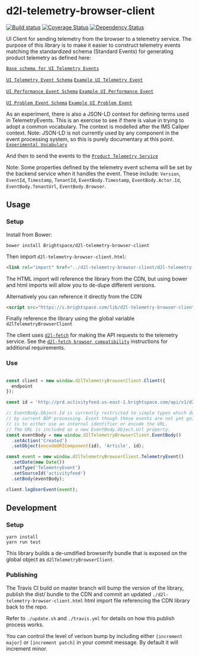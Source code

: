 # d2l-telemetry-browser-client
[![Build status][ci-image]][ci-url]
[![Coverage Status][coverage-image]][coverage-url]
[![Dependency Status][dependencies-image]][dependencies-url]

UI Client for sending telemetry from the browser to a telemetry service.
The purpose of this library is to make it easier to construct telemetry events matching the standardized schema (Standard Events) for generating product telemetry as defined here:

[`Base schema for UI Telemetry Events`](https://github.com/Brightspace/schema/blob/master/events/ui-telemetry-event-base.json)

[`UI Telemetry Event Schema`](https://github.com/Brightspace/schema/blob/master/events/ui-telemetry-event.json)
[`Example UI Telemetry Event`](https://github.com/Brightspace/schema/blob/master/test/ui-telemetry-event.js)

[`UI Performance Event Schema`](https://github.com/Brightspace/schema/blob/master/events/ui-performance-event.json)
[`Example UI Performance Event`](https://github.com/Brightspace/schema/blob/master/test/ui-peformance-event.js)

[`UI Problem Event Schema`](https://github.com/Brightspace/schema/blob/master/events/ui-problem-event.json)
[`Example UI Problem Event`](https://github.com/Brightspace/schema/blob/master/test/ui-problem-event.js)

As an experiment, there is also a JSON-LD context for defining terms used in TelemetryEvents. This is
an exercise to see if there is value in trying to adopt a common vocabulary. The context is modelled after the IMS Caliper context. Note: JSON-LD is not currently used by any component in the event
processing system, so this is purely documentary at this point.
[`Experimental Vocabulary`](https://github.com/Brightspace/schema/blob/master/context/context.json)


And then to send the events to the [`Product Telemetry Service`](https://github.com/Brightspace/d2l-telemetry-service)

Note: Some properties defined by the telemetry event schema will be set by the backend service when it handles the event.
These include: `Version`, `EventId`, `Timestamp`, `TenantId`, `EventBody.Timestamp`, `EventBody.Actor.Id`, `EventBody.TenantUrl`, `EventBody.Browser`.

## Usage

### Setup

Install from Bower:

```shell
bower install Brightspace/d2l-telemetry-browser-client
```

Then import `d2l-telemetry-browser-client.html`:

```html
<link rel="import" href="../d2l-telemetry-browser-client/d2l-telemetry-browser-client.html">
```

The HTML import will reference the library from the CDN, but using bower and html imports will allow you to de-dupe different versions.

Alternatively you can reference it directly from the CDN

```html
<script src="https://s.brightspace.com/lib/d2l-telemetry-browser-client/0.1.0/d2l-telemetry-browser-client.js"></script>
```

Finally reference the library using the global variable `d2lTelemetryBrowserClient`

The client uses [`d2l-fetch`](https://github.com/Brightspace/d2l-fetch) for making the API requests to the telemetry service.
See the [`d2l-fetch browser compatibility`](https://github.com/Brightspace/d2l-fetch#browser-compatibility) instructions for additional requirements.

### Use

```js

const client = new window.d2lTelemetryBrowserClient.Client({
  endpoint
});

const id = 'http://prd.activityfeed.us-east-1.brightspace.com/api/v1/d2l:orgUnit:6614/article/da1e037d-6a51-4d1a-ba3d-fa62fb5e3591';

// EventBody.Object.Id is currently restricted to simple types which do not include ':' characters
// by current BDP processing. Event though these events are not yet going to BDP, suggestion
// is to either use an internal identifier or encode the URL.
// The URL is included as a new EventBody.Object.Url property.
const eventBody = new window.d2lTelemetryBrowserClient.EventBody()
  .setAction('Created')
  .setObject(encodeURIComponent(id), 'Article', id);

const event = new window.d2lTelemetryBrowserClient.TelemetryEvent()
  .setDate(new Date())
  .setType('TelemetryEvent')
  .setSourceId('activityfeed')
  .setBody(eventBody);

client.logUserEvent(event);

```

## Development

### Setup

```shell
yarn install
yarn run test
```

This library builds a de-umdified browserify bundle that is exposed on the global object as `d2lTelemetryBrowserClient`.

### Publishing

The Travis CI build on master branch will bump the version of the library, publish the dist/ bundle to the CDN and commit an updated `./d2l-telemetry-browser-client.html` html import file referencing the CDN library back to the repo.

Refer to `./update.sh` and `./travis.yml` for details on how this publish process works.

You can control the level of verison bump by including either `[increment major]` or `[increment patch]` in your commit message. By default it will increment minor.


[ci-url]: https://travis-ci.org/Brightspace/d2l-telemetry-browser-client
[ci-image]: https://travis-ci.org/Brightspace/d2l-telemetry-browser-client.svg
[coverage-url]: https://coveralls.io/r/Brightspace/d2l-telemetry-browser-client?branch=master
[coverage-image]: https://img.shields.io/coveralls/Brightspace/d2l-telemetry-browser-client.svg
[dependencies-url]: https://david-dm.org/Brightspace/d2l-telemetry-browser-client
[dependencies-image]: https://img.shields.io/david/Brightspace/d2l-telemetry-browser-client.svg
